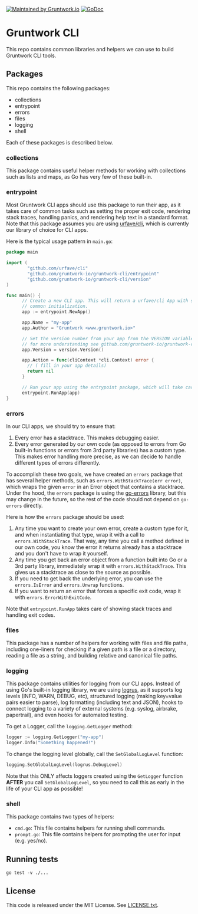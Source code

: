 [![Maintained by Gruntwork.io](https://img.shields.io/badge/maintained%20by-gruntwork.io-%235849a6.svg)](https://gruntwork.io/?ref=repo_gruntwork-cli)
[![GoDoc](https://godoc.org/github.com/gruntwork-io/gruntwork-cli?status.svg)](https://godoc.org/github.com/gruntwork-io/gruntwork-cli)

# Gruntwork CLI

This repo contains common libraries and helpers we can use to build Gruntwork CLI tools.

## Packages

This repo contains the following packages:

* collections
* entrypoint
* errors
* files
* logging
* shell

Each of these packages is described below.

### collections

This package contains useful helper methods for working with collections such as lists and maps, as Go has very few of
these built-in.

### entrypoint

Most Gruntwork CLI apps should use this package to run their app, as it takes
care of common tasks such as setting the proper exit code, rendering stack
traces, handling panics, and rendering help text in a standard format. Note
that this package assumes you are using
[urfave/cli](https://github.com/urfave/cli), which is currently our library of
choice for CLI apps.

Here is the typical usage pattern in `main.go`:

```go
package main

import (
        "github.com/urfave/cli"
        "github.com/gruntwork-io/gruntwork-cli/entrypoint"
        "github.com/gruntwork-io/gruntwork-cli/version"
)

func main() {
      // Create a new CLI app. This will return a urfave/cli App with some
      // common initialization.
      app := entrypoint.NewApp()

      app.Name = "my-app"
      app.Author = "Gruntwork <www.gruntwork.io>"

      // Set the version number from your app from the VERSION variable that is passed in at build time in `version` package
      // for more understanding see github.com/gruntwork-io/gruntwork-cli/version
      app.Version = version.Version()

      app.Action = func(cliContext *cli.Context) error {
        // ( fill in your app details)
        return nil
      }

      // Run your app using the entrypoint package, which will take care of exit codes, stack traces, and panics
      entrypoint.RunApp(app)
}
```

### errors

In our CLI apps, we should try to ensure that:

1. Every error has a stacktrace. This makes debugging easier.
1. Every error generated by our own code (as opposed to errors from Go built-in functions or errors from 3rd party
   libraries) has a custom type. This makes error handling more precise, as we can decide to handle different types of
   errors differently.

To accomplish these two goals, we have created an `errors` package that has several helper methods, such as
`errors.WithStackTrace(err error)`, which wraps the given `error` in an Error object that contains a stacktrace. Under
the hood, the `errors` package is using the [go-errors](https://github.com/go-errors/errors) library, but this may
change in the future, so the rest of the code should not depend on `go-errors` directly.

Here is how the `errors` package should be used:

1. Any time you want to create your own error, create a custom type for it, and when instantiating that type, wrap it
   with a call to `errors.WithStackTrace`. That way, any time you call a method defined in our own code, you know the
   error it returns already has a stacktrace and you don't have to wrap it yourself.
1. Any time you get back an error object from a function built into Go or a 3rd party library, immediately wrap it with
   `errors.WithStackTrace`. This gives us a stacktrace as close to the source as possible.
1. If you need to get back the underlying error, you can use the `errors.IsError` and `errors.Unwrap` functions.
1. If you want to return an error that forces a specific exit code, wrap it with `errors.ErrorWithExitCode`.

Note that `entrypoint.RunApp` takes care of showing stack traces and handling exit codes.

### files

This package has a number of helpers for working with files and file paths, including one-liners for checking if a
given path is a file or a directory, reading a file as a string, and building relative and canonical file paths.

### logging

This package contains utilities for logging from our CLI apps. Instead of using Go's built-in logging library, we are
using [logrus](github.com/sirupsen/logrus), as it supports log levels (INFO, WARN, DEBUG, etc), structured logging
(making key=value pairs easier to parse), log formatting (including text and JSON), hooks to connect logging to a
variety of external systems (e.g. syslog, airbrake, papertrail), and even hooks for automated testing.

To get a Logger, call the `logging.GetLogger` method:

```go
logger := logging.GetLogger("my-app")
logger.Info("Something happened!")
```

To change the logging level globally, call the `SetGlobalLogLevel` function:

```go
logging.SetGlobalLogLevel(logrus.DebugLevel)
```

Note that this ONLY affects loggers created using the `GetLogger` function **AFTER** you call `SetGlobalLogLevel`, so
you need to call this as early in the life of your CLI app as possible!

### shell

This package contains two types of helpers:

* `cmd.go`: This file contains helpers for running shell commands.
* `prompt.go`: This file contains helpers for prompting the user for input (e.g. yes/no).

## Running tests

```
go test -v ./...
```

## License

This code is released under the MIT License. See [LICENSE.txt](LICENSE.txt).
